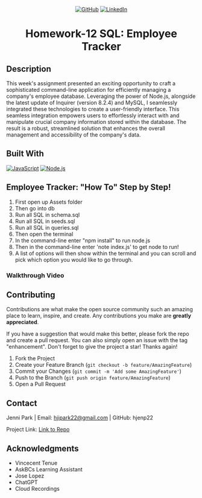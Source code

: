 <!-- Improved compatibility of back to top link: See: https://github.com/othneildrew/Best-README-Template/pull/73 -->
<div align="center">
  <div id="readme-top"></div>

[![GitHub](https://img.shields.io/badge/GitHub-My_Profile-pink?style=for-the-badge&logo=github)](https://github.com/hjenp22?tab=repositories)
[![LinkedIn](https://img.shields.io/badge/LinkedIn-My_Profile-blue?style=for-the-badge&logo=linkedin&logoColor=white)](https://www.linkedin.com/in/hjennip)
# Homework-12 SQL: Employee Tracker
</div>

## Description 
This week's assignment presented an exciting opportunity to craft a sophisticated command-line application for efficiently managing a company's employee database. Leveraging the power of Node.js, alongside the latest update of Inquirer (version 8.2.4) and MySQL, I seamlessly integrated these technologies to create a user-friendly interface. This seamless integration empowers users to effortlessly interact with and manipulate crucial company information stored within the database. The result is a robust, streamlined solution that enhances the overall management and accessibility of the company's data.

## Built With

[![JavaScript](https://img.shields.io/badge/JavaScript-F7DF1E?style=for-the-badge&logo=javascript&logoColor=black)](https://www.javascript.com/)
[![Node.js](https://img.shields.io/badge/Node.js-43853D?style=for-the-badge&logo=node.js&logoColor=white)](https://nodejs.org/)
<!-- [![Express.js](https://img.shields.io/badge/Express.js-000000?style=for-the-badge&logo=express&logoColor=white)](https://expressjs.com/) -->



## Employee Tracker: "How To" Step by Step! <!--or application steps to each their own -->
1. First open up Assets folder
2. Then go into db
3. Run all SQL in schema.sql
4. Run all SQL in seeds.sql
5. Run all SQL in queries.sql
6. Then open the terminal
7. In the command-line enter "npm install" to run node.js
8. Then in the command-line enter 'note index.js' to get node to run!
9. A list of options will then show within the terminal and you can scroll and pick which option you would like to go through. 
### Walkthrough Video



<!-- CONTRIBUTING -->
## Contributing

Contributions are what make the open source community such an amazing place to learn, inspire, and create. Any contributions you make are **greatly appreciated**.

If you have a suggestion that would make this better, please fork the repo and create a pull request. You can also simply open an issue with the tag "enhancement".
Don't forget to give the project a star! Thanks again!

1. Fork the Project
2. Create your Feature Branch (`git checkout -b feature/AmazingFeature`)
3. Commit your Changes (`git commit -m 'Add some AmazingFeature'`)
4. Push to the Branch (`git push origin feature/AmazingFeature`)
5. Open a Pull Request

<p align="right"></p>


## Contact 
Jenni Park | Email: hjipark22@gmail.com | GitHub: hjenp22

Project Link: [Link to Repo](https://github.com/hjenp22/hjenp22LLC-WK12-SQL/tree/main)

## Acknowledgments
* Vincecent Tenue
* AskBCs Learning Assistant 
* Jose Lopez
* ChatGPT
* Cloud Recordings